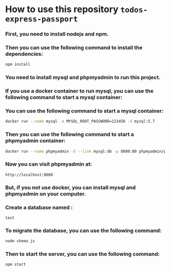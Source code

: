 # How to use this repository ```todos-express-passport```
### First, you need to install nodejs and npm.
### Then you can use the following command to install the dependencies:
```bash
npm install
```
### You need to install mysql and phpmyadmin to run this project.
### If you use a docker container to run mysql, you can use the following command to start a mysql container:
### You can use the following command to start a mysql container:
```bash
docker run --name mysql -e MYSQL_ROOT_PASSWORD=123456 -d mysql:5.7
```
### Then you can use the following command to start a phpmyadmin container:
```bash
docker run --name phpmyadmin -d --link mysql:db -p 8080:80 phpmyadmin/phpmyadmin
```
### Now you can visit phpmyadmin at:
 ```
 http://localhost:8080
 ```

### But, if you not use docker, you can install mysql and phpmyadmin on your computer.
### Create a database named :
```
test
```
### To migrate the database, you can use the following command:
```bash
node shema.js
```

### Then to start the server, you can use the following command:
```bash
npm start
```
